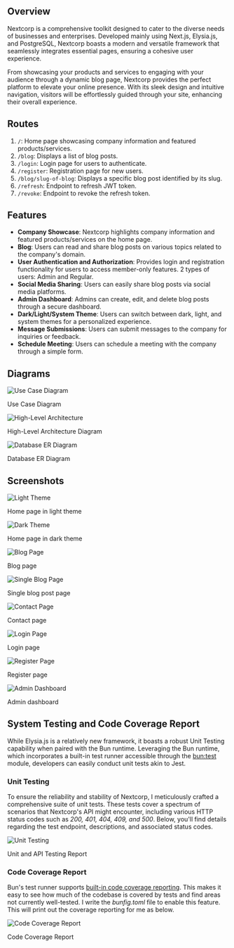 ## Overview

Nextcorp is a comprehensive toolkit designed to cater to the diverse needs of businesses and enterprises. Developed mainly using Next.js, Elysia.js, and PostgreSQL, Nextcorp boasts a modern and versatile framework that seamlessly integrates essential pages, ensuring a cohesive user experience.

From showcasing your products and services to engaging with your audience through a dynamic blog page, Nextcorp provides the perfect platform to elevate your online presence. With its sleek design and intuitive navigation, visitors will be effortlessly guided through your site, enhancing their overall experience.

## Routes

1. `/`: Home page showcasing company information and featured products/services.
2. `/blog`: Displays a list of blog posts.
3. `/login`: Login page for users to authenticate.
4. `/register`: Registration page for new users.
5. `/blog/slug-of-blog`: Displays a specific blog post identified by its slug.
6. `/refresh`: Endpoint to refresh JWT token.
7. `/revoke`: Endpoint to revoke the refresh token.

## Features

- **Company Showcase**: Nextcorp highlights company information and featured products/services on the home page.
- **Blog**: Users can read and share blog posts on various topics related to the company's domain.
- **User Authentication and Authorization**: Provides login and registration functionality for users to access member-only features. 2 types of users: Admin and Regular.
- **Social Media Sharing**: Users can easily share blog posts via social media platforms.
- **Admin Dashboard**: Admins can create, edit, and delete blog posts through a secure dashboard.
- **Dark/Light/System Theme**: Users can switch between dark, light, and system themes for a personalized experience.
- **Message Submissions**: Users can submit messages to the company for inquiries or feedback.
- **Schedule Meeting**: Users can schedule a meeting with the company through a simple form.

## Diagrams

![Use Case Diagram](https://github.com/minhtran241/nextcorp/raw/main/frontend/docs/diagrams/usecase.png)
<figcaption>Use Case Diagram</figcaption>

![High-Level Architecture](https://github.com/minhtran241/nextcorp/raw/main/frontend/docs/diagrams/data-flow-diagram.png)
<figcaption>High-Level Architecture Diagram</figcaption>

![Database ER Diagram](https://github.com/minhtran241/nextcorp/raw/main/frontend/docs/diagrams/nextcorp-erdiagram.png)
<figcaption>Database ER Diagram</figcaption>

## Screenshots

![Light Theme](https://github.com/minhtran241/nextcorp/raw/main/frontend/public/screenshots/home.png)
<figcaption>Home page in light theme</figcaption>

![Dark Theme](https://github.com/minhtran241/nextcorp/raw/main/frontend/public/screenshots/home_dark.png)
<figcaption>Home page in dark theme</figcaption>

![Blog Page](https://github.com/minhtran241/nextcorp/raw/main/frontend/public/screenshots/blog.png)
<figcaption>Blog page</figcaption>

![Single Blog Page](https://github.com/minhtran241/nextcorp/raw/main/frontend/public/screenshots/single_blog.png)
<figcaption>Single blog post page</figcaption>

![Contact Page](https://github.com/minhtran241/nextcorp/raw/main/frontend/public/screenshots/contact.png)
<figcaption>Contact page</figcaption>

![Login Page](https://github.com/minhtran241/nextcorp/raw/main/frontend/public/screenshots/login.png)
<figcaption>Login page</figcaption>

![Register Page](https://github.com/minhtran241/nextcorp/raw/main/frontend/public/screenshots/register.png)
<figcaption>Register page</figcaption>

![Admin Dashboard](https://github.com/minhtran241/nextcorp/raw/main/frontend/public/screenshots/admin.png)
<figcaption>Admin dashboard</figcaption>

## System Testing and Code Coverage Report

While Elysia.js is a relatively new framework, it boasts a robust Unit Testing capability when paired with the Bun runtime. Leveraging the Bun runtime, which incorporates a built-in test runner accessible through the [bun:test](https://bun.sh/docs/cli/test) module, developers can easily conduct unit tests akin to Jest.

### Unit Testing

To ensure the reliability and stability of Nextcorp, I meticulously crafted a comprehensive suite of unit tests. These tests cover a spectrum of scenarios that Nextcorp's API might encounter, including various HTTP status codes such as *200, 401, 404, 409, and 500*. Below, you'll find details regarding the test endpoint, descriptions, and associated status codes.

![Unit Testing](https://github.com/minhtran241/nextcorp/raw/main/frontend/public/screenshots/unittest.png)
<figcaption>Unit and API Testing Report</figcaption>

### Code Coverage Report

Bun's test runner supports [built-in code coverage reporting](https://bun.sh/guides/test/coverage). This makes it easy to see how much of the codebase is covered by tests and find areas not currently well-tested. I write the *bunfig.toml* file to enable this feature. This will print out the coverage reporting for me as below.

![Code Coverage Report](https://github.com/minhtran241/nextcorp/raw/main/frontend/public/screenshots/code_coverage.png)
<figcaption>Code Coverage Report</figcaption>
